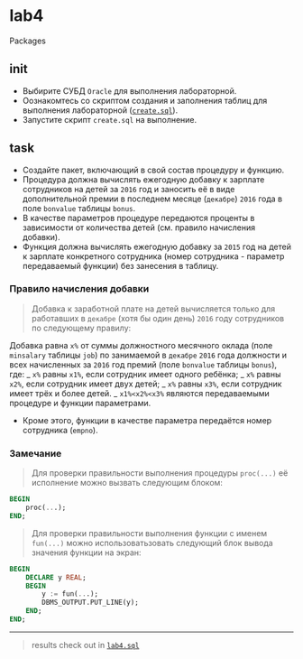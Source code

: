 # lab4

Packages

## init

- Выбирите СУБД `Oracle` для выполнения лабораторной.
- Оознакомтесь со скриптом создания и заполнения таблиц для выполнения лабораторной ([`create.sql`](https://github.com/Drapegnik/bsu/blob/master/dms/lab1/create.sql)).
- Запустите скрипт `create.sql` на выполнение.

## task

- Создайте пакет, включающий в свой состав процедуру и функцию.
- Процедура должна вычислять ежегодную добавку к зарплате сотрудников на детей
  за `2016` год и заносить её в виде дополнительной премии в последнем месяце
  (`декабре`) `2016` года в поле `bonvalue` таблицы `bonus`.
- В качестве параметров процедуре передаются проценты в зависимости от
  количества детей (см. правило начисления добавки).
- Функция должна вычислять ежегодную добавку за `2015` год на детей к зарплате
  конкретного сотрудника (номер сотрудника - параметр передаваемый функции) без
  занесения в таблицу.

### Правило начисления добавки

> Добавка к заработной плате на детей вычисляется только для работавших в
> `декабре` (хотя бы один день) `2016` году сотрудников по следующему правилу:

Добавка равна `x%` от суммы должностного месячного оклада (поле `minsalary`
таблицы `job`) по занимаемой в `декабре` `2016` года должности и всех
начисленных за `2016` год премий (поле `bonvalue` таблицы `bonus`), где: _ `x%`
равны `x1%`, если сотрудник имеет одного ребёнка; _ `x%` равны `x2%`, если
сотрудник имеет двух детей; _ `x%` равны `x3%`, если сотрудник имеет трёх и
более детей. _ `x1%<x2%<x3%` являются передаваемыми процедуре и функции
параметрами.

- Кроме этого, функции в качестве параметра передаётся номер сотрудника
  (`empno`).

### Замечание

> Для проверки правильности выполнения процедуры `proc(...)` её исполнение можно
> вызвать следующим блоком:

```sql
BEGIN
	proc(...);
END;
```

> Для проверки правильности выполнения функции с именем `fun(...)` можно
> использоватьзовать следующий блок вывода значения функции на экран:

```sql
BEGIN
	DECLARE y REAL;
	BEGIN
		y := fun(...);
		DBMS_OUTPUT.PUT_LINE(y);
	END;
END;
```

---

> results check out in
> [`lab4.sql`](https://github.com/Drapegnik/bsu/blob/master/dms/lab4/lab4.sql)
